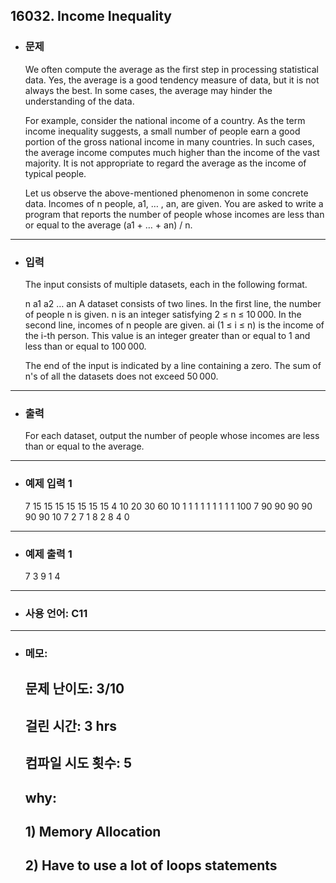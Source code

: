 ## 16032. Income Inequality

- ### 문제

  We often compute the average as the first step in processing statistical data. Yes, the average is a good tendency measure of data, but it is not always the best. In some cases, the average may hinder the understanding of the data.

  For example, consider the national income of a country. As the term income inequality suggests, a small number of people earn a good portion of the gross national income in many countries. In such cases, the average income computes much higher than the income of the vast majority. It is not appropriate to regard the average as the income of typical people.

  Let us observe the above-mentioned phenomenon in some concrete data. Incomes of n people, a1, … , an, are given. You are asked to write a program that reports the number of people whose incomes are less than or equal to the average (a1 + … + an) / n.
  
---


- ### 입력
  
  The input consists of multiple datasets, each in the following format.

  n
  a1 a2 … an
  A dataset consists of two lines. In the first line, the number of people n is given. n is an integer satisfying 2 ≤ n ≤ 10 000. In the second line, incomes of n people are given. ai (1 ≤ i ≤ n) is the income of the i-th person. This value is an integer greater than or equal to 1 and less than or equal to 100 000.

  The end of the input is indicated by a line containing a zero. The sum of n's of all the datasets does not exceed 50 000.  


---

- ### 출력

  For each dataset, output the number of people whose incomes are less than or equal to the average.

---
 
- ### 예제 입력 1 

  7
  15 15 15 15 15 15 15
  4
  10 20 30 60
  10
  1 1 1 1 1 1 1 1 1 100
  7
  90 90 90 90 90 90 10
  7
  2 7 1 8 2 8 4
  0

---

- ### 예제 출력 1 

  7
  3
  9
  1
  4
  
---


- ### 사용 언어: C11

---

- ### 메모:

  ## 문제 난이도: 3/10
  ## 걸린 시간: 3 hrs
  ## 컴파일 시도 횟수: 5
  ## why: 
  ## 1) Memory Allocation
  ## 2) Have to use a lot of loops statements